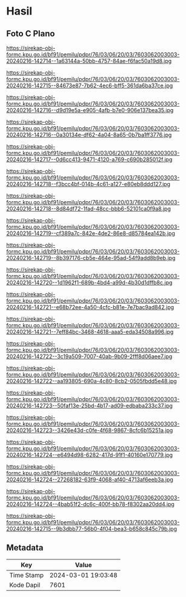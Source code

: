 # Hasil

## Foto C Plano

https://sirekap-obj-formc.kpu.go.id/bf91/pemilu/pdpr/76/03/06/20/03/7603062003003-20240216-142714--1a63144a-50bb-4757-84ae-f6fac50a19d8.jpg

https://sirekap-obj-formc.kpu.go.id/bf91/pemilu/pdpr/76/03/06/20/03/7603062003003-20240216-142715--84673e87-7b62-4ec6-bff5-361da6ba37ce.jpg

https://sirekap-obj-formc.kpu.go.id/bf91/pemilu/pdpr/76/03/06/20/03/7603062003003-20240216-142716--d9d19e5a-e905-4afb-b7e0-906e137bea35.jpg

https://sirekap-obj-formc.kpu.go.id/bf91/pemilu/pdpr/76/03/06/20/03/7603062003003-20240216-142716--0a30134e-df62-4a04-8a65-0b7ba1ff3776.jpg

https://sirekap-obj-formc.kpu.go.id/bf91/pemilu/pdpr/76/03/06/20/03/7603062003003-20240216-142717--0d6cc413-9471-4120-a769-c690b285012f.jpg

https://sirekap-obj-formc.kpu.go.id/bf91/pemilu/pdpr/76/03/06/20/03/7603062003003-20240216-142718--f3bcc4bf-014b-4c61-a127-e80eb8ddd127.jpg

https://sirekap-obj-formc.kpu.go.id/bf91/pemilu/pdpr/76/03/06/20/03/7603062003003-20240216-142718--8d84df72-1fad-48cc-bbb6-52101ca0f9a8.jpg

https://sirekap-obj-formc.kpu.go.id/bf91/pemilu/pdpr/76/03/06/20/03/7603062003003-20240216-142719--cf389a7c-842e-4de2-86e8-d85784ea142b.jpg

https://sirekap-obj-formc.kpu.go.id/bf91/pemilu/pdpr/76/03/06/20/03/7603062003003-20240216-142719--8b397176-cb5e-464e-95ad-54f9add8b9eb.jpg

https://sirekap-obj-formc.kpu.go.id/bf91/pemilu/pdpr/76/03/06/20/03/7603062003003-20240216-142720--1d1962f1-689b-4bd4-a99d-4b30d1dffb8c.jpg

https://sirekap-obj-formc.kpu.go.id/bf91/pemilu/pdpr/76/03/06/20/03/7603062003003-20240216-142721--e68b72ee-4a50-4cfc-b81e-7e7bac9ad842.jpg

https://sirekap-obj-formc.kpu.go.id/bf91/pemilu/pdpr/76/03/06/20/03/7603062003003-20240216-142721--7eff84bc-3468-4618-aaa5-eda34508a996.jpg

https://sirekap-obj-formc.kpu.go.id/bf91/pemilu/pdpr/76/03/06/20/03/7603062003003-20240216-142722--3c19a509-7007-40ab-9b09-2fff8d06aee7.jpg

https://sirekap-obj-formc.kpu.go.id/bf91/pemilu/pdpr/76/03/06/20/03/7603062003003-20240216-142722--aa193805-690a-4c80-8cb2-0505fbdd5e48.jpg

https://sirekap-obj-formc.kpu.go.id/bf91/pemilu/pdpr/76/03/06/20/03/7603062003003-20240216-142723--50faf13e-25bd-4b17-ad09-edbaba233c37.jpg

https://sirekap-obj-formc.kpu.go.id/bf91/pemilu/pdpr/76/03/06/20/03/7603062003003-20240216-142723--3426e43d-c0fe-4f68-9867-8cfc6b15251a.jpg

https://sirekap-obj-formc.kpu.go.id/bf91/pemilu/pdpr/76/03/06/20/03/7603062003003-20240216-142724--e6494d98-6282-417d-91f1-40160e170779.jpg

https://sirekap-obj-formc.kpu.go.id/bf91/pemilu/pdpr/76/03/06/20/03/7603062003003-20240216-142724--27268182-63f9-4068-af40-4713af6eeb3a.jpg

https://sirekap-obj-formc.kpu.go.id/bf91/pemilu/pdpr/76/03/06/20/03/7603062003003-20240216-142724--4bab51f2-dc6c-400f-bb78-f8302aa20dd4.jpg

https://sirekap-obj-formc.kpu.go.id/bf91/pemilu/pdpr/76/03/06/20/03/7603062003003-20240216-142715--9b3dbb77-56b0-4f04-bea3-b658c845c79b.jpg


## Metadata

| Key        | Value               |
| ---------- | ------------------- |
| Time Stamp | 2024-03-01 19:03:48 |
| Kode Dapil | 7601                |



